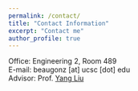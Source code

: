```yaml
---
permalink: /contact/
title: "Contact Information"
excerpt: "Contact me"
author_profile: true
---
```


Office: Engineering 2, Room 489  
E-mail: beaugonz [at] ucsc [dot] edu  
Advisor: Prof. [Yang Liu](http://www.yliuu.com)
